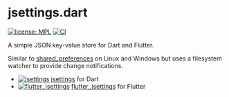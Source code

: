 # jsettings.dart

[![license: MPL](https://img.shields.io/badge/license-MPL-magenta.svg)](https://opensource.org/licenses/MPL-2.0)
[![CI](https://github.com/ubuntu-flutter-community/jsettings.dart/actions/workflows/ci.yaml/badge.svg)](https://github.com/ubuntu-flutter-community/jsettings.dart/actions/workflows/ci.yaml)

A simple JSON key-value store for Dart and Flutter.

Similar to [shared_preferences](https://pub.dev/packages/shared_preferences) on
Linux and Windows but uses a filesystem watcher to provide change notifications.

- [![jsettings](https://img.shields.io/pub/v/jsettings.svg)](https://pub.dev/packages/jsettings) [jsettings](https://pub.dev/packages/jsettings) for Dart
- [![flutter_jsettings](https://img.shields.io/pub/v/flutter_jsettings.svg)](https://pub.dev/packages/flutter_jsettings) [flutter_jsettings](https://pub.dev/packages/flutter_jsettings) for Flutter
